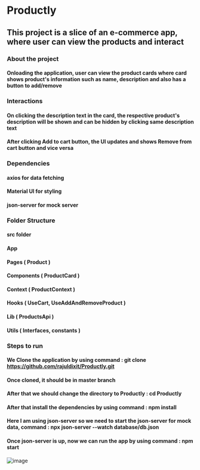 # Productly

## This project is a slice of an e-commerce app, where user can view the products and interact

### About the project

#### Onloading the application, user can view the product cards where card shows product's information such as name, description and also has a button to add/remove

### Interactions

#### On clicking the description text in the card, the respective product's description will be shown and can be hidden by clicking same description text

#### After clicking Add to cart button, the UI updates and shows Remove from cart button and vice versa

### Dependencies

#### axios for data fetching
#### Material UI for styling
#### json-server for mock server

### Folder Structure

#### src folder 

#### App

#### Pages ( Product )

#### Components ( ProductCard )

#### Context ( ProductContext )

#### Hooks ( UseCart, UseAddAndRemoveProduct )

#### Lib ( ProductsApi )

#### Utils ( Interfaces, constants )

### Steps to run

#### We Clone the application by using command : git clone https://github.com/rajuldixit/Productly.git

#### Once cloned, it should be in master branch

####  After that we should change the directory to Productly : cd Productly 

#### After that install the dependencies by using command : npm install

#### Here I am using json-server so we need to start the json-server for mock data, command : npx json-server --watch database/db.json

#### Once json-server is up, now we can run the app by using command : npm start



![image](https://github.com/rajuldixit/Productly/assets/17043105/4c237e7a-f052-4d08-b8c9-cb8e162acfdc)
